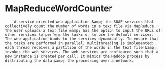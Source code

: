 # MapReduceWordCounter
        A service-oriented web application &amp; the SOAP services that collectively count the number of words in a text file via MapReduce. The user uploads a text file &amp; has the option to input the URLs of other services to perform the tasks or to use the default services. The web application binds to the services dynamically. To ensure that the tasks are performed in parallel, multithreading is implemented: each thread receives a partition of the words in the text file &amp; invokes the web services. The web services are configured such that a new instance is created per call. It mimics the Hadoop process by distributing the data &amp; the processing over a network.
